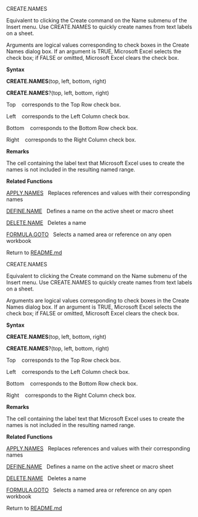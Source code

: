 CREATE.NAMES

Equivalent to clicking the Create command on the Name submenu of the
Insert menu. Use CREATE.NAMES to quickly create names from text labels
on a sheet.

Arguments are logical values corresponding to check boxes in the Create
Names dialog box. If an argument is TRUE, Microsoft Excel selects the
check box; if FALSE or omitted, Microsoft Excel clears the check box.

**Syntax**

**CREATE.NAMES**(top, left, bottom, right)

**CREATE.NAMES**?(top, left, bottom, right)

Top    corresponds to the Top Row check box.

Left    corresponds to the Left Column check box.

Bottom    corresponds to the Bottom Row check box.

Right    corresponds to the Right Column check box.

**Remarks**

The cell containing the label text that Microsoft Excel uses to create
the names is not included in the resulting named range.

**Related Functions**

[APPLY.NAMES](APPLY.NAMES.md)   Replaces references and values with their corresponding
names

[DEFINE.NAME](DEFINE.NAME.md)   Defines a name on the active sheet or macro sheet

[DELETE.NAME](DELETE.NAME.md)   Deletes a name

[FORMULA.GOTO](FORMULA.GOTO.md)   Selects a named area or reference on any open workbook



Return to [README.md](README.md)

CREATE.NAMES

Equivalent to clicking the Create command on the Name submenu of the
Insert menu. Use CREATE.NAMES to quickly create names from text labels
on a sheet.

Arguments are logical values corresponding to check boxes in the Create
Names dialog box. If an argument is TRUE, Microsoft Excel selects the
check box; if FALSE or omitted, Microsoft Excel clears the check box.

**Syntax**

**CREATE.NAMES**(top, left, bottom, right)

**CREATE.NAMES**?(top, left, bottom, right)

Top    corresponds to the Top Row check box.

Left    corresponds to the Left Column check box.

Bottom    corresponds to the Bottom Row check box.

Right    corresponds to the Right Column check box.

**Remarks**

The cell containing the label text that Microsoft Excel uses to create
the names is not included in the resulting named range.

**Related Functions**

[APPLY.NAMES](APPLY.NAMES.md)   Replaces references and values with their corresponding
names

[DEFINE.NAME](DEFINE.NAME.md)   Defines a name on the active sheet or macro sheet

[DELETE.NAME](DELETE.NAME.md)   Deletes a name

[FORMULA.GOTO](FORMULA.GOTO.md)   Selects a named area or reference on any open workbook



Return to [README.md](README.md)

